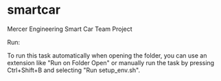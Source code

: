 # smartcar
Mercer Engineering Smart Car Team Project


Run:

To run this task automatically when opening the folder, you can use an extension like "Run on Folder Open" or manually run the task by pressing Ctrl+Shift+B and selecting "Run setup_env.sh".